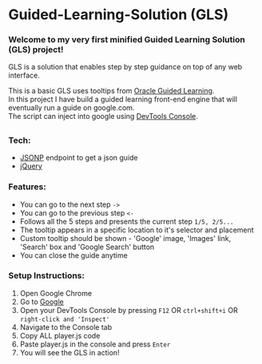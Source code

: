 # Guided-Learning-Solution (GLS)

### Welcome to my very first minified Guided Learning Solution (GLS) project!
GLS is a solution that enables step by step guidance on top of any web interface. 

This is a basic GLS uses tooltips from [Oracle Guided Learning](https://education.oracle.com/oracle-cloud-guided-learning).<br>
In this project I have build a guided learning front-end engine that will eventually run a guide on google.com.<br>
The script can inject into google using [DevTools Console](https://developers.google.com/web/tools/chrome-devtools/console).<br>
## 

### Tech:
- [JSONP](https://en.wikipedia.org/wiki/JSONP) endpoint to get a json guide
- [jQuery](https://learn.jquery.com/)

### Features:
- You can go to the next step `->`
- You can go to the previous step `<-`
- Follows all the 5 steps and presents the current step `1/5, 2/5...`
- The tooltip appears in a specific location to it's selector and placement
- Custom tooltip should be shown - 'Google' image, 'Images' link, 'Search' box and 'Google Search' button
- You can close the guide anytime

### Setup Instructions:
1. Open Google Chrome
2. Go to [Google](https://www.google.com/)
3. Open your DevTools Console by pressing `F12` OR `ctrl+shift+i` OR `right-click and 'Inspect'`
4. Navigate to the Console tab
5. Copy ALL player.js code
6. Paste player.js in the console and press `Enter`
7. You will see the GLS in action!
